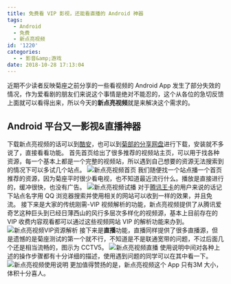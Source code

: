 ```yaml
---
title: 免费看 VIP 影视，还能看直播的 Android 神器
tags:
  - Android
  - 免费
  - 新点亮视频
id: '1220'
categories:
  - - 影音&amp;游戏
date: 2018-10-28 17:13:04
---
```


近期不少读者反映菊座之前分享的一些看视频的 Android App 发生了部分失效的情况，作为爱看剧的朋友们来说这个事情是绝对不能忍的，这个从各位的急切反馈上面就可以看得出来，所以今天的**新点亮视频**就是来解决这个需求的。

## Android 平台又一影视&直播神器

下载新点亮视频的话可以到[酷安](https://www.coolapk.com/apk/com.xindianliangshipin.player)，也可以到[菊部的分享网盘](https://jubuzz.pipipan.com/fs/18034009-316891167)进行下载，安装就不多说了，直接看看功能。 首先首页给出了很多推荐的视频站主页，可以用于找各种资源，每一个基本上都是一个完整的视频站，所以遇到自己想要的资源无法搜索到的情况下可以多试几个站点。 ![新点亮视频首页](https://a.photo/images/2018/10/28/f1b6df19a3b85d85bae5963e52e93fc0.jpg) 我们随便找一个站点播一个首页推荐的资源，因为菊座平时很少看电视，也不知道最近流行什么。播放是直接进行的，缓冲很快，也没有广告。 ![新点亮视频试播](https://a.photo/images/2018/10/28/bed23105e30ae60a602d9d4a6fbf2cf9.jpg) 对于[腾讯王卡](https://www.jubuzz.com/share/629.html)的用户来说的话记下站点名字用 QQ 浏览器搜索并使用相关的网站可以收到一样的效果，并且免流。 接下来是大家的传统刚需-VIP 视频解析的功能，新点亮视频提供了从腾讯爱奇艺这种巨头到已经日薄西山的风行多层次多样化的视频源，基本上目前存在的 VIP 收费内容观看都可以通过这些视频网站 VIP 的解析功能来办到。 ![新点亮视频VIP资源解析](https://a.photo/images/2018/10/28/e324e239d40404c65c0ca181e664e726.jpg) 接下来是**直播**功能，直播同样提供了很多直播源，但是遗憾的是菊座测试的第一个就不行，不知道是不是联通宽带的问题，不过后面几个还是相当流畅的，图示为 CCTV5。 ![新点亮视频直播](https://s1.ax1x.com/2018/10/28/icxK2V.jpg) 使用说明中间对各种上述的操作步骤都有十分详细的描述，使用遇到问题的同学可以在其中看一下。 ![新点亮视频使用说明](https://a.photo/images/2018/10/28/7c54dd0654a146f03353c0061895cac5.jpg) 更加值得赞扬的是，新点亮视频这个 App 只有3M 大小，体积十分喜人。